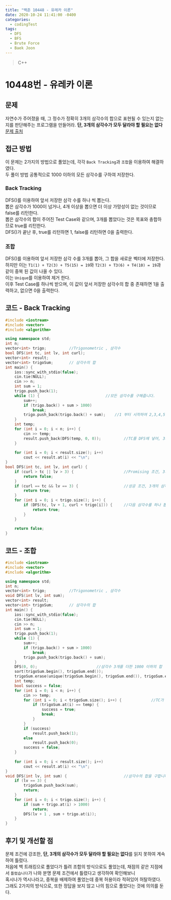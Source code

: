 ```yaml
---
title: "백준 10448 - 유레카 이론"
date: 2020-10-24 11:41:00 -0400
categories: 
  - codingTest
tags:
  - DFS
  - BFS
  - Brute Force
  - Baek Joon
---
```


> C++ 

10448번 - 유레카 이론
=============
 
## 문제
자연수가 주어졌을 때, 그 정수가 정확히 3개의 삼각수의 합으로 표현될 수 있는지 없는지를 판단해주는 프로그램을 만들어라. **단, 3개의 삼각수가 모두 달라야 할 필요는 없다**
[문제 출처](https://www.acmicpc.net/problem/10448)

## 접근 방법 
이 문제는 2가지의 방법으로 풀었는데, 각각 `Back Tracking`과 `조합`을 이용하여 해결하였다.  
두 풀이 방법 공통적으로 1000 이하의 모든 삼각수를 구하여 저장한다.

### Back Tracking
DFS()를 이용하여 앞서 저장한 삼각 수를 하나 씩 뽑는다.  
뽑은 삼각수가 1000이 넘거나, 4개 이상을 뽑으면 더 이상 가망성이 없는 것이므로 false를 리턴한다.  
뽑은 삼각수의 합이 주어진 Test Case와 같으며, 3개를 뽑았다는 것은 목표와 충합하므로 true를 리턴한다.  
DFS()가 끝난 후, true를 리턴하면 1, false를 리턴하면 0을 출력한다.

### 조합
DFS()를 이용하여 앞서 저장한 삼각 수를 3개를 뽑아, 그 합을 새로운 벡터에 저장한다.  
하지만 이는 `T1(1) + T2(3) + T5(15) = 19`와 `T2(3) + T3(6) + T4(10) = 19`과 같이 중복 된 값이 나올 수 있다.  
이는 `Unique`를 이용하여 제거 한다.  
이후 Test Case를 하나씩 받으며, 이 값이 앞서 저장한 삼각수의 합 중 존재하면 1을 출력하고, 없으면 0을 출력한다.  

## 코드 - Back Tracking
```c++
#include <iostream>
#include <vector>
#include <algorithm>

using namespace std;
int n;
vector<int> trigo;      	//Trigonometric , 삼각수
bool DFS(int tc, int lv, int curl);
vector<int> result;
vector<int> trigoSum;		// 삼각수의 합
int main() {
    ios::sync_with_stdio(false);
    cin.tie(NULL);
    cin >> n;
    int sum = 1;
    trigo.push_back(1);
    while (1) {								//모든 삼각수를 구해줍니다.
        sum++;
        if (trigo.back() + sum > 1000)
            break;
        trigo.push_back(trigo.back() + sum);	//1 부터 시작하여 2,3,4,5... 등 1씩 더해준 값을 이전 삼각수에 더해 줍니다.  
    }
    int temp;
    for (int i = 0; i < n; i++) {
        cin >> temp;
        result.push_back(DFS(temp, 0, 0));			//TC를 DFS에 넣어, 3개의 삼각 수의 합을 찾으면 true를 반환 후 1을 저장하고, false를 반환하면 0을 저장합니다.
    }
        
    for (int i = 0; i < result.size(); i++)
        cout << result.at(i) << "\n";
}
bool DFS(int tc, int lv, int curl) {
    if (curl > tc || lv > 3) {						//Promising 조건, 3개 초과의 삼각수를 뽑거나, 삼각수의 합이 tc 보다 클 시에 false 반환
        return false;
    }
    if (curl == tc && lv == 3) {					//성공 조건, 3개의 삼각수를 뽑아 tc와 동일한 수가 포착시 true 반환
        return true;
    }
    for (int i = 0; i < trigo.size(); i++) {
        if (DFS(tc, lv + 1, curl + trigo[i])) {		//다음 삼각수를 하나 뽑으며, 합한 값을 넘겨줍니다. 만약 true를 반환하면 DFS는 종료됩니다.
            return true;
        }
    }
    
    return false;
}
```

## 코드 - 조합
```c++
#include <iostream>
#include <vector>
#include <algorithm>

using namespace std;
int n;
vector<int> trigo;      	//Trigonometric , 삼각수
void DFS(int lv, int sum);
vector<int> result;
vector<int> trigoSum;		// 삼각수의 합
int main() {
    ios::sync_with_stdio(false);
    cin.tie(NULL);
    cin >> n;
    int sum = 1;
    trigo.push_back(1);
    while (1) {
        sum++;
        if (trigo.back() + sum > 1000)
            break;
        trigo.push_back(trigo.back() + sum);
    }
    DFS(0, 0);							//삼각수 3개를 더한 1000 이하의 합
    sort(trigoSum.begin(), trigoSum.end());
    trigoSum.erase(unique(trigoSum.begin(), trigoSum.end()), trigoSum.end());	//중복 제거
    int temp;
    bool success = false;
    for (int i = 0; i < n; i++) {
        cin >> temp;
        for (int i = 0; i < trigoSum.size(); i++) {				//TC가 삼각수의 합 중 있으면, true
            if (trigoSum.at(i) == temp) {
                success = true;
                break;
            }
        }
        if (success)
            result.push_back(1);
        else
            result.push_back(0);
        success = false;
    }
        
    for (int i = 0; i < result.size(); i++)
        cout << result.at(i) << "\n";
}
void DFS(int lv, int sum) {							//삼각수의 합을 구합니다.
    if (lv == 3) {
        trigoSum.push_back(sum);
        return;
    }
    for (int i = 0; i < trigo.size(); i++) {
        if (sum + trigo.at(i) > 1000)
            return;
        DFS(lv + 1 , sum + trigo.at(i));
    }
}
```

## 후기 및 개선할 점
문제 조건에 강조한, **단, 3개의 삼각수가 모두 달라야 할 필요는 없다**를 읽지 못하여 계속하여 틀렸다.  
처음에 백 트래킹으로 풀었다가 틀려 조합의 방식으로도 풀었는데, 채점의 같은 지점에서 `틀렸습니다`가 나와 분명 문제 조건에서 틀렸다고 생각하여 확인해보니  
혹시나가 역시나라고, 중복을 배제하여 풀었는데 중복 허용이라 적혀있어 허탈하였다.  
그래도 2가지의 방식으로, 또한 정답을 보지 않고 나의 힘으로 풀었다는 것에 의의를 둔다.